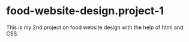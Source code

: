 # food-website-design.project-1
This is my 2nd project on food website design with the help of html and CSS.
